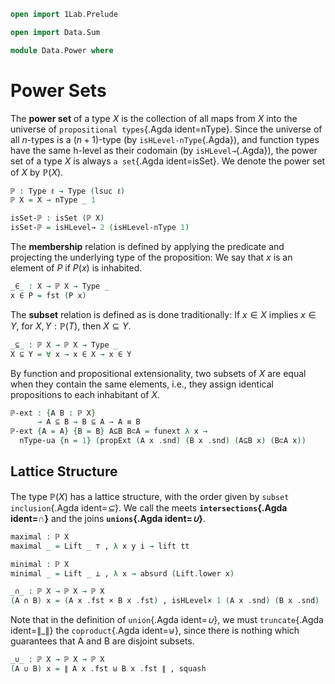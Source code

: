 ```agda
open import 1Lab.Prelude

open import Data.Sum

module Data.Power where
```

<!--
```agda
private variable
  ℓ : Level
  X : Type ℓ
```
-->

# Power Sets

The **power set** of a type $X$ is the collection of all maps from $X$
into the universe of `propositional types`{.Agda ident=nType}. Since
the universe of all $n$-types is a $(n+1)$-type (by
`isHLevel-nType`{.Agda}), and function types have the same h-level as
their codomain (by `isHLevel→`{.Agda}), the power set of a type $X$ is
always `a set`{.Agda ident=isSet}. We denote the power set of $X$ by
$\mathbb{P}(X)$.

```agda
ℙ : Type ℓ → Type (lsuc ℓ)
ℙ X = X → nType _ 1

isSet-ℙ : isSet (ℙ X)
isSet-ℙ = isHLevel→ 2 (isHLevel-nType 1)
```

The **membership** relation is defined by applying the predicate and
projecting the underlying type of the proposition: We say that $x$ is an
element of $P$ if $P(x)$ is inhabited.

```agda
_∈_ : X → ℙ X → Type _
x ∈ P = fst (P x)
```

The **subset** relation is defined as is done traditionally: If $x \in
X$ implies $x \in Y$, for $X, Y : \mathbb{P}(T)$, then $X \subseteq Y$.

```agda
_⊆_ : ℙ X → ℙ X → Type _
X ⊆ Y = ∀ x → x ∈ X → x ∈ Y
```

By function and propositional extensionality, two subsets of $X$ are
equal when they contain the same elements, i.e., they assign identical
propositions to each inhabitant of $X$.

```agda
ℙ-ext : {A B : ℙ X}
      → A ⊆ B → B ⊆ A → A ≡ B
ℙ-ext {A = A} {B = B} A⊆B B⊂A = funext λ x →
  nType-ua {n = 1} (propExt (A x .snd) (B x .snd) (A⊆B x) (B⊂A x))
```

## Lattice Structure

The type $\mathbb{P}(X)$ has a lattice structure, with the order given
by `subset inclusion`{.Agda ident=_⊆_}. We call the meets
**`intersections`{.Agda ident=_∩_}** and the joins **`unions`{.Agda
ident=_∪_}**.

```agda
maximal : ℙ X
maximal _ = Lift _ ⊤ , λ x y i → lift tt

minimal : ℙ X
minimal _ = Lift _ ⊥ , λ x → absurd (Lift.lower x)

_∩_ : ℙ X → ℙ X → ℙ X
(A ∩ B) x = (A x .fst × B x .fst) , isHLevel× 1 (A x .snd) (B x .snd)
```

Note that in the definition of `union`{.Agda ident=_∪_}, we must
`truncate`{.Agda ident=∥_∥} the `coproduct`{.Agda ident=⊎}, since there
is nothing which guarantees that A and B are disjoint subsets.

```agda
_∪_ : ℙ X → ℙ X → ℙ X
(A ∪ B) x = ∥ A x .fst ⊎ B x .fst ∥ , squash
```
